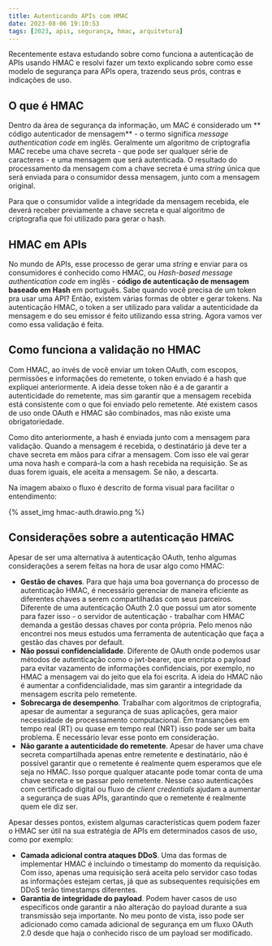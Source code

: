 ```yaml
---
title: Autenticando APIs com HMAC
date: 2023-08-06 19:10:53
tags: [2023, apis, segurança, hmac, arquitetura]
---
```


Recentemente estava estudando sobre como funciona a autenticação de APIs usando HMAC e resolvi fazer um texto explicando sobre como esse modelo de segurança para APIs opera, trazendo seus prós, contras e indicações de uso.

## O que é HMAC

Dentro da área de segurança da informação, um MAC é considerado um ** código autenticador de mensagem** - o termo significa *message authentication code* em inglês. Geralmente um algoritmo de criptografia MAC recebe uma chave secreta - que pode ser qualquer série de caracteres - e uma mensagem que será autenticada. O resultado do processamento da mensagem com a chave secreta é uma *string* única que será enviada para o consumidor dessa mensagem, junto com a mensagem original. 

Para que o consumidor valide a integridade da mensagem recebida, ele deverá receber previamente a chave secreta e qual algoritmo de criptografia que foi utilizado para gerar o hash.

## HMAC em APIs

No mundo de APIs, esse processo de gerar uma *string* e enviar para os consumidores é conhecido como HMAC, ou *Hash-based message authentication code* em inglês - **código de autenticação de mensagem baseado em Hash** em português. Sabe quando você precisa de um token pra usar uma API? Então, existem várias formas de obter e gerar tokens. Na autenticação HMAC, o token a ser utilizado para validar a autenticidade da mensagem e do seu emissor é feito utilizando essa string. Agora vamos ver como essa validação é feita.

## Como funciona a validação no HMAC

Com HMAC, ao invés de você enviar um token OAuth, com escopos, permissões e informações do remetente, o token enviado é a hash que expliquei anteriormente. A ideia desse token não é a de garantir a autenticidade do remetente, mas sim garantir que a mensagem recebida está consistente com o que foi enviado pelo remetente. Até existem casos de uso onde OAuth e HMAC são combinados, mas não existe uma obrigatoriedade. 

Como dito anteriormente, a hash é enviada junto com a mensagem para validação. Quando a mensagem é recebida, o destinatário já deve ter a chave secreta em mãos para cifrar a mensagem. Com isso ele vai gerar uma nova hash e compará-la com a hash recebida na requisição. Se as duas forem iguais, ele aceita a mensagem. Se não, a descarta.

Na imagem abaixo o fluxo é descrito de forma visual para facilitar o entendimento:

{% asset_img hmac-auth.drawio.png %}

## Considerações sobre a autenticação HMAC

Apesar de ser uma alternativa à autenticação OAuth, tenho algumas considerações a serem feitas na hora de usar algo como HMAC:

* **Gestão de chaves**. Para que haja uma boa governança do processo de autenticação HMAC, é necessário gerenciar de maneira eficiente as diferentes chaves a serem compartilhadas com seus parceiros. Diferente de uma autenticação OAuth 2.0 que possui um ator somente para fazer isso - o servidor de autenticação - trabalhar com HMAC demanda a gestão dessas chaves por conta própria. Pelo menos não encontrei nos meus estudos uma ferramenta de autenticação que faça a gestão das chaves por default.
* **Não possui confidencialidade**. Diferente de OAuth onde podemos usar métodos de autenticação como o jwt-bearer, que encripta o payload para evitar vazamento de informações confidenciais, por exemplo, no HMAC a mensagem vai do jeito que ela foi escrita. A ideia do HMAC não é aumentar a confidencialidade, mas sim garantir a integridade da mensagem escrita pelo remetente. 
* **Sobrecarga de desempenho**. Trabalhar com algoritmos de criptografia, apesar de aumentar a segurança de suas aplicações, gera maior necessidade de processamento computacional. Em transanções em tempo real (RT) ou quase em tempo real (NRT) isso pode ser um baita problema. É necessário levar esse ponto em consideração.
* **Não garante a autenticidade do remetente**. Apesar de haver uma chave secreta compartilhada apenas entre remetente e destinatário, não é possível garantir que o remetente é realmente quem esperamos que ele seja no HMAC. Isso porque qualquer atacante pode tomar conta de uma chave secreta e se passar pelo remetente. Nesse caso autenticações com certificado digital ou fluxo de *client credentials* ajudam a aumentar a segurança de suas APIs, garantindo que o remetente é realmente quem ele diz ser.

Apesar desses pontos, existem algumas características quem podem fazer o HMAC ser útil na sua estratégia de APIs em determinados casos de uso, como por exemplo:

* **Camada adicional contra ataques DDoS**. Uma das formas de implementar HMAC é incluindo o timestamp do momento da requisição. Com isso, apenas uma requisição será aceita pelo servidor caso todas as informações estejam certas, já que as subsequentes requisições em DDoS terão timestamps diferentes.
* **Garantia de integridade do payload**. Podem haver casos de uso específicos onde garantir a não alteração do payload durante a sua transmissão seja importante. No meu ponto de vista, isso pode ser adicionado como camada adicional de segurança em um fluxo OAuth 2.0 desde que haja o conhecido risco de um payload ser modificado.


